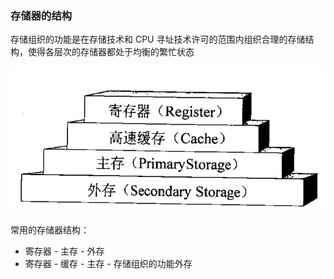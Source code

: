 ### 存储器的结构

存储组织的功能是在存储技术和 CPU 寻址技术许可的范围内组织合理的存储结构，使得各层次的存储器都处于均衡的繁忙状态

![img](.assets/%E5%AD%98%E5%82%A8%E7%AE%A1%E7%90%86%E6%96%B9%E6%A1%88//image-20230316222414372.png)

常用的存储器结构：

- 寄存器 - 主存 - 外存
- 寄存器 - 缓存 - 主存 - 存储组织的功能外存
